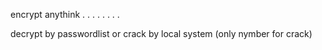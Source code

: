 encrypt anythink
.                          .
.                          .
.                          .
.                          .

decrypt by passwordlist or crack by local system (only nymber for crack) 
